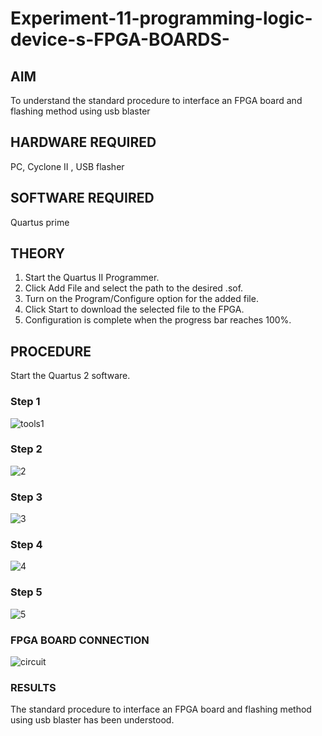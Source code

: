 # Experiment-11-programming-logic-device-s-FPGA-BOARDS-
## AIM
To understand the standard procedure to interface an FPGA board and flashing method using usb blaster 
## HARDWARE REQUIRED
PC, Cyclone II , USB flasher
## SOFTWARE REQUIRED
Quartus prime
## THEORY 
1. Start the Quartus II Programmer.
2. Click Add File and select the path to the desired .sof.
3. Turn on the Program/Configure option for the added file.
4. Click Start to download the selected file to the FPGA. 
5. Configuration is complete when the progress bar reaches 100%.

## PROCEDURE 
Start the Quartus 2 software.
### Step 1
![tools1](https://user-images.githubusercontent.com/93427376/174100913-926b97be-3b4f-4418-abd7-777d2dcd7416.png)
### Step 2
![2](https://user-images.githubusercontent.com/93427376/174100964-50ade977-16e8-44fe-9fe9-ef1dde25c73f.png)
### Step 3
![3](https://user-images.githubusercontent.com/93427376/174101007-cac00355-bdae-4be0-8807-dc62c2723bdd.png)
### Step 4
![4](https://user-images.githubusercontent.com/93427376/174101059-7cc83c7b-7b6d-40ed-9604-46e23743428f.png)
### Step 5
![5](https://user-images.githubusercontent.com/93427376/174101158-6069632e-a764-4c34-b1b8-92be3785be92.png)
### FPGA BOARD CONNECTION
![circuit](https://user-images.githubusercontent.com/93427376/174101336-545d7c9e-2f7c-495e-930c-bc1e03f42a8d.jpeg)
### RESULTS 
The standard procedure to interface an FPGA board and flashing method using usb blaster has been understood.
